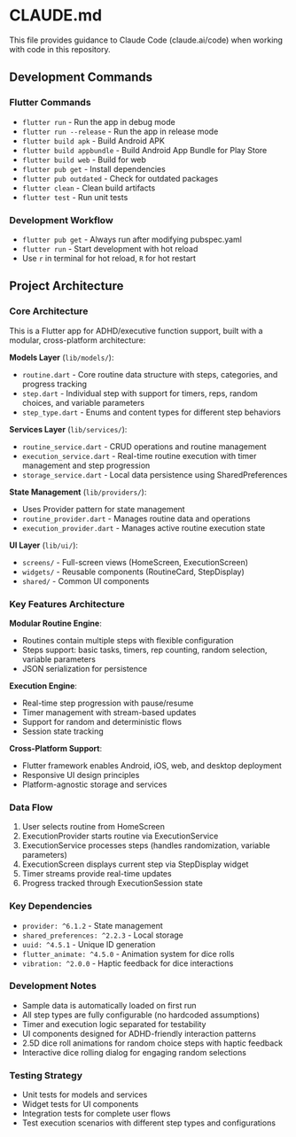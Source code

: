 # CLAUDE.md

This file provides guidance to Claude Code (claude.ai/code) when working with code in this repository.

## Development Commands

### Flutter Commands
- `flutter run` - Run the app in debug mode
- `flutter run --release` - Run the app in release mode
- `flutter build apk` - Build Android APK
- `flutter build appbundle` - Build Android App Bundle for Play Store
- `flutter build web` - Build for web
- `flutter pub get` - Install dependencies
- `flutter pub outdated` - Check for outdated packages
- `flutter clean` - Clean build artifacts
- `flutter test` - Run unit tests

### Development Workflow
- `flutter pub get` - Always run after modifying pubspec.yaml
- `flutter run` - Start development with hot reload
- Use `r` in terminal for hot reload, `R` for hot restart

## Project Architecture

### Core Architecture
This is a Flutter app for ADHD/executive function support, built with a modular, cross-platform architecture:

**Models Layer** (`lib/models/`):
- `routine.dart` - Core routine data structure with steps, categories, and progress tracking
- `step.dart` - Individual step with support for timers, reps, random choices, and variable parameters
- `step_type.dart` - Enums and content types for different step behaviors

**Services Layer** (`lib/services/`):
- `routine_service.dart` - CRUD operations and routine management
- `execution_service.dart` - Real-time routine execution with timer management and step progression
- `storage_service.dart` - Local data persistence using SharedPreferences

**State Management** (`lib/providers/`):
- Uses Provider pattern for state management
- `routine_provider.dart` - Manages routine data and operations
- `execution_provider.dart` - Manages active routine execution state

**UI Layer** (`lib/ui/`):
- `screens/` - Full-screen views (HomeScreen, ExecutionScreen)
- `widgets/` - Reusable components (RoutineCard, StepDisplay)
- `shared/` - Common UI components

### Key Features Architecture

**Modular Routine Engine**:
- Routines contain multiple steps with flexible configuration
- Steps support: basic tasks, timers, rep counting, random selection, variable parameters
- JSON serialization for persistence

**Execution Engine**:
- Real-time step progression with pause/resume
- Timer management with stream-based updates
- Support for random and deterministic flows
- Session state tracking

**Cross-Platform Support**:
- Flutter framework enables Android, iOS, web, and desktop deployment
- Responsive UI design principles
- Platform-agnostic storage and services

### Data Flow
1. User selects routine from HomeScreen
2. ExecutionProvider starts routine via ExecutionService
3. ExecutionService processes steps (handles randomization, variable parameters)
4. ExecutionScreen displays current step via StepDisplay widget
5. Timer streams provide real-time updates
6. Progress tracked through ExecutionSession state

### Key Dependencies
- `provider: ^6.1.2` - State management
- `shared_preferences: ^2.2.3` - Local storage
- `uuid: ^4.5.1` - Unique ID generation
- `flutter_animate: ^4.5.0` - Animation system for dice rolls
- `vibration: ^2.0.0` - Haptic feedback for dice interactions

### Development Notes
- Sample data is automatically loaded on first run
- All step types are fully configurable (no hardcoded assumptions)
- Timer and execution logic separated for testability
- UI components designed for ADHD-friendly interaction patterns
- 2.5D dice roll animations for random choice steps with haptic feedback
- Interactive dice rolling dialog for engaging random selections

### Testing Strategy
- Unit tests for models and services
- Widget tests for UI components
- Integration tests for complete user flows
- Test execution scenarios with different step types and configurations